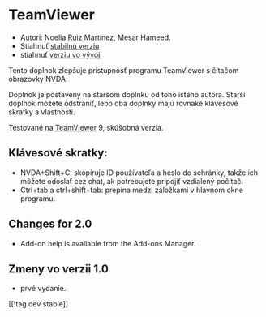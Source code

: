 # TeamViewer #

*	Autori: Noelia Ruiz Martínez, Mesar Hameed.
*	Stiahnuť [stabilnú verziu][1]
*	stiahnuť [verziu vo vývoji][2]

Tento doplnok zlepšuje prístupnosť programu TeamViewer s čítačom obrazovky
NVDA.

Doplnok je postavený na staršom doplnku od toho istého autora. Starší
doplnok môžete odstrániť, lebo oba doplnky majú rovnaké klávesové skratky a
vlastnosti.

Testované na [TeamViewer][3] 9, skúšobná verzia.

## Klávesové skratky: ##

*	NVDA+Shift+C: skopíruje ID používateľa a heslo do schránky, takže ich
  môžete odoslať cez chat, ak potrebujete pripojiť vzdialený počítač.
*	Ctrl+tab a ctrl+shift+tab: prepína medzi záložkami v hlavnom okne
  programu.

## Changes for 2.0 ##
*	 Add-on help is available from the Add-ons Manager.

## Zmeny vo verzii 1.0 ##
*	 prvé vydanie.

[[!tag dev stable]]

[1]: http://addons.nvda-project.org/files/get.php?file=tv

[2]: http://addons.nvda-project.org/files/get.php?file=tv-dev

[3]: http://www.teamviewer.com
